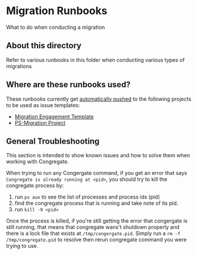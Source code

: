# Migration Runbooks

What to do when conducting a migration

## About this directory

Refer to various runbooks in this folder when conducting various types of migrations

## Where are these runbooks used?

These runbooks currently get [automatically pushed](https://gitlab.com/gitlab-com/customer-success/tools/congregate/-/blob/master/.gitlab-ci.yml#L287) to the following projects to be used as issue templates:

- [Migration Engagement Template](https://gitlab.com/gitlab-com/customer-success/professional-services-group/project-templates/migration-template)
- [PS-Migration Project](https://gitlab.com/gitlab-com/customer-success/professional-services-group/ps-migration)


## General Troubleshooting
This section is intended to show known issues and how to solve them when working with Congregate. 

When trying to run any Congergate command, if you get an error that says `Congregate is already running at <pid>`, you should try to kill the congregate process by:
1. run `ps aux` to see the list of processes and process ids (pid)
1. find the congregate process that is running and take note of its pid. 
1. run `kill -9 <pid>`

Once the process is killed, if you're still getting the error that congergate is still running, that means that congregate wans't shutdown properly and there is a lock file that exists at `/tmp/congergate.pid`. Simply run a `rm -f /tmp/congregate.pid` to resolve then rerun congregate command you were trying to use. 

